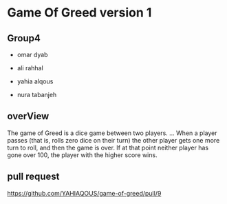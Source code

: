 
# Game Of Greed version 1

## Group4 

* omar dyab

* ali rahhal

* yahia alqous

* nura tabanjeh

## overView

The game of Greed is a dice game between two players. ... When a player passes (that is, rolls zero dice on their turn) the other player gets one more turn to roll, and then the game is over. If at that point neither player has gone over 100, the player with the higher score wins.

## pull request

https://github.com/YAHIAQOUS/game-of-greed/pull/9